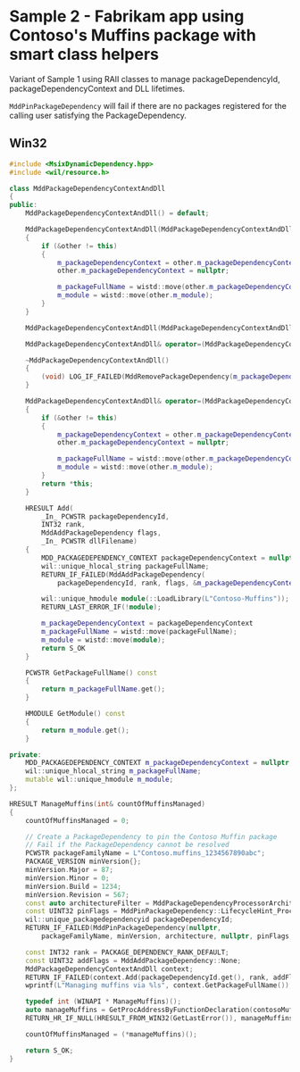 # Sample 2 - Fabrikam app using Contoso's Muffins package with smart class helpers

Variant of Sample 1 using RAII classes to manage packageDependencyId, packageDependencyContext and DLL lifetimes.

```MddPinPackageDependency``` will fail if there are no packages registered for the calling user satisfying the PackageDependency.

## Win32

```c++
#include <MsixDynamicDependency.hpp>
#include <wil/resource.h>

class MddPackageDependencyContextAndDll
{
public:
    MddPackageDependencyContextAndDll() = default;

    MddPackageDependencyContextAndDll(MddPackageDependencyContextAndDll&& other)
    {
        if (&other != this)
        {
            m_packageDependencyContext = other.m_packageDependencyContext;
            other.m_packageDependencyContext = nullptr;

            m_packageFullName = wistd::move(other.m_packageDependencyContext);
            m_module = wistd::move(other.m_module);
        }
    }

    MddPackageDependencyContextAndDll(MddPackageDependencyContextAndDll&) = delete;

    MddPackageDependencyContextAndDll& operator=(MddPackageDependencyContextAndDll&) = delete;

    ~MddPackageDependencyContextAndDll()
    {
        (void) LOG_IF_FAILED(MddRemovePackageDependency(m_packageDependencyContext));
    }

    MddPackageDependencyContextAndDll& operator=(MddPackageDependencyContextAndDll&& other)
    {
        if (&other != this)
        {
            m_packageDependencyContext = other.m_packageDependencyContext;
            other.m_packageDependencyContext = nullptr;

            m_packageFullName = wistd::move(other.m_packageDependencyContext);
            m_module = wistd::move(other.m_module);
        }
        return *this;
    }

    HRESULT Add(
        _In_ PCWSTR packageDependencyId,
        INT32 rank,
        MddAddPackageDependency flags,
        _In_ PCWSTR dllFilename)
    {
        MDD_PACKAGEDEPENDENCY_CONTEXT packageDependencyContext = nullptr;
        wil::unique_hlocal_string packageFullName;
        RETURN_IF_FAILED(MddAddPackageDependency(
            packageDependencyId, rank, flags, &m_packageDependencyContext , &m_packageFullName));

        wil::unique_hmodule module(::LoadLibrary(L"Contoso-Muffins"));
        RETURN_LAST_ERROR_IF(!module);

        m_packageDependencyContext = packageDependencyContext
        m_packageFullName = wistd::move(packageFullName);
        m_module = wistd::move(module);
        return S_OK
    }

    PCWSTR GetPackageFullName() const
    {
        return m_packageFullName.get();
    }

    HMODULE GetModule() const
    {
        return m_module.get();
    }

private:
    MDD_PACKAGEDEPENDENCY_CONTEXT m_packageDependencyContext = nullptr;
    wil::unique_hlocal_string m_packageFullName;
    mutable wil::unique_hmodule m_module;
};

HRESULT ManageMuffins(int& countOfMuffinsManaged)
{
    countOfMuffinsManaged = 0;

    // Create a PackageDependency to pin the Contoso Muffin package
    // Fail if the PackageDependency cannot be resolved
    PCWSTR packageFamilyName = L"Contoso.muffins_1234567890abc";
    PACKAGE_VERSION minVersion{};
    minVersion.Major = 87;
    minVersion.Minor = 0;
    minVersion.Build = 1234;
    minVersion.Revision = 567;
    const auto architectureFilter = MddPackageDependencyProcessorArchitectures::None;
    const UINT32 pinFlags = MddPinPackageDependency::LifecycleHint_Process;
    wil::unique_packagedependencyid packageDependencyId;
    RETURN_IF_FAILED(MddPinPackageDependency(nullptr,
        packageFamilyName, minVersion, architecture, nullptr, pinFlags, &packageDependencyId));

    const INT32 rank = PACKAGE_DEPENDENCY_RANK_DEFAULT;
    const UINT32 addFlags = MddAddPackageDependency::None;
    MddPackageDependencyContextAndDll context;
    RETURN_IF_FAILED(context.Add(packageDependencyId.get(), rank, addFlags, L"Contoso-Muffins"));
    wprintf(L"Managing muffins via %ls", context.GetPackageFullName());

    typedef int (WINAPI * ManageMuffins)();
    auto manageMuffins = GetProcAddressByFunctionDeclaration(contosoMuffinsDll, ManageMuffins);
    RETURN_HR_IF_NULL(HRESULT_FROM_WIN32(GetLastError()), manageMuffins);

    countOfMuffinsManaged = (*manageMuffins)();

    return S_OK;
}
```
